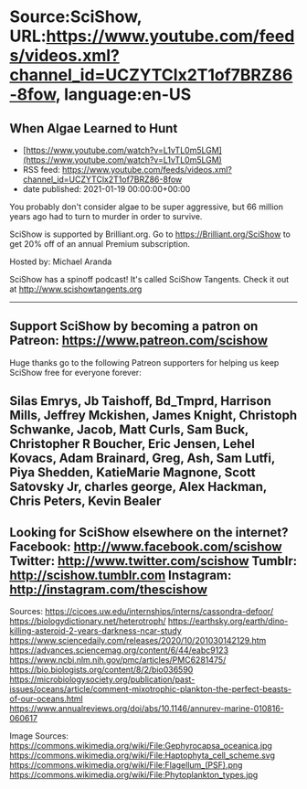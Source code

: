 # Source:SciShow, URL:https://www.youtube.com/feeds/videos.xml?channel_id=UCZYTClx2T1of7BRZ86-8fow, language:en-US

## When Algae Learned to Hunt
 - [https://www.youtube.com/watch?v=L1vTL0m5LGM](https://www.youtube.com/watch?v=L1vTL0m5LGM)
 - RSS feed: https://www.youtube.com/feeds/videos.xml?channel_id=UCZYTClx2T1of7BRZ86-8fow
 - date published: 2021-01-19 00:00:00+00:00

You probably don't consider algae to be super aggressive, but 66 million years ago had to turn to murder in order to survive.

SciShow is supported by Brilliant.org. Go to https://Brilliant.org/SciShow to get 20% off of an annual Premium subscription. 

Hosted by: Michael Aranda

SciShow has a spinoff podcast! It's called SciShow Tangents. Check it out at http://www.scishowtangents.org

----------
Support SciShow by becoming a patron on Patreon: https://www.patreon.com/scishow
----------
Huge thanks go to the following Patreon supporters for helping us keep SciShow free for everyone forever:

Silas Emrys, Jb Taishoff, Bd_Tmprd, Harrison Mills, Jeffrey Mckishen, James Knight, Christoph Schwanke, Jacob, Matt Curls, Sam Buck, Christopher R Boucher, Eric Jensen, Lehel Kovacs, Adam Brainard, Greg, Ash, Sam Lutfi, Piya Shedden, KatieMarie Magnone, Scott Satovsky Jr, charles george, Alex Hackman, Chris Peters, Kevin Bealer
----------
Looking for SciShow elsewhere on the internet?
Facebook: http://www.facebook.com/scishow
Twitter: http://www.twitter.com/scishow
Tumblr: http://scishow.tumblr.com
Instagram: http://instagram.com/thescishow
----------
Sources:
https://cicoes.uw.edu/internships/interns/cassondra-defoor/
https://biologydictionary.net/heterotroph/
https://earthsky.org/earth/dino-killing-asteroid-2-years-darkness-ncar-study
https://www.sciencedaily.com/releases/2020/10/201030142129.htm
https://advances.sciencemag.org/content/6/44/eabc9123 
https://www.ncbi.nlm.nih.gov/pmc/articles/PMC6281475/
https://bio.biologists.org/content/8/2/bio036590
https://microbiologysociety.org/publication/past-issues/oceans/article/comment-mixotrophic-plankton-the-perfect-beasts-of-our-oceans.html
https://www.annualreviews.org/doi/abs/10.1146/annurev-marine-010816-060617

Image Sources:
https://commons.wikimedia.org/wiki/File:Gephyrocapsa_oceanica.jpg
https://commons.wikimedia.org/wiki/File:Haptophyta_cell_scheme.svg
https://commons.wikimedia.org/wiki/File:Flagellum_(PSF).png
https://commons.wikimedia.org/wiki/File:Phytoplankton_types.jpg

